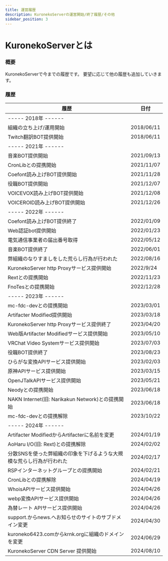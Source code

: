 ```yaml
---
title: 運営履歴
description: KuronekoServerの運営開始/終了履歴/その他
sidebar_position: 3
---
```


# KuronekoServerとは
### 概要
KuronekoServerで今までの履歴です。
要望に応じて他の履歴も追加していきます。

### 履歴
履歴 | 日付
-- | -- 
----- 2018年 ------ | 
組織の立ち上げ/運用開始 | 2018/06/11
Twitch翻訳BOT提供開始 | 2018/06/11
----- 2021年 ------ | 
音楽BOT提供開始 | 2021/09/13
CronLibとの提携開始 | 2021/11/07
Coefont読み上げBOT提供開始 | 2021/11/28
役職BOT提供開始 | 2021/12/07
VOICEVOX読み上げBOT提供開始 | 2021/12/08
VOICEROID読み上げBOT提供開始 | 2021/12/26
----- 2022年 ------ | 
Coefont読み上げBOT提供終了 | 2022/01/09
Web認証bot提供開始 | 2022/01/23
電気通信事業者の届出番号取得 | 2022/05/12
音楽BOT提供終了 | 2022/06/01
弊組織のなりすましをした荒らし行為が行われた | 2022/08/16
KuronekoServer http Proxyサービス提供開始 | 2022/9/24
Rextとの提携開始 | 2022/11/23
FnoTesとの提携開始 | 2022/12/28
----- 2023年 ------ | 
mc-fdc-devとの提携開始 | 2023/03/01
Artifacter Modified提供開始 | 2023/03/18
KuronekoServer http Proxyサービス提供終了 | 2023/04/20
Web版Artifacter Modifiedサービス提供開始  | 2023/05/10
VRChat Video Systemサービス提供開始 | 2023/07/03
役職BOT提供終了 | 2023/08/23
ひらがな変換APIサービス提供開始 | 2023/02/03
原神APIサービス提供開始 | 2023/03/15
OpenJTalkAPIサービス提供開始 | 2023/05/21
Neodyとの提携開始 | 2023/06/18
NAKN Internet(旧: Narikakun Network)との提携開始 | 2023/06/18
mc-fdc-devとの提携解除 | 2023/10/22
----- 2024年 ------ | 
Artifacter ModifiedからArtifacterに名前を変更 | 2024/01/19
AoHaru I/O(旧: Rext)との提携解除 | 2024/02/02
分散SNSを使った弊組織の印象を下げるような大規模な荒らし行為が行われた | 2024/02/17
RSPインターネットグループとの提携開始 | 2024/02/21
CronLibとの提携解除 | 2024/04/19
WhoisAPIサービス提供開始 | 2024/04/26
webp変換APIサービス提供開始 | 2024/04/26
為替レート APIサービス提供開始 | 2024/04/26
support.からnews.へお知らせのサイトのサブドメイン変更 | 2024/04/30
kuroneko6423.comからkrnk.orgに組織のドメインを変更 | 2024/06/29
KuronekoServer CDN Server 提供開始 | 2024/08/10